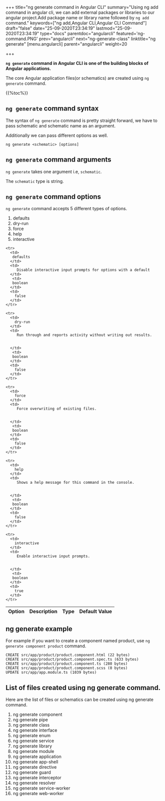 +++
title="ng generate command in Angular CLI"
summary="Using ng add command in angular cli,  we can add external packages or libraries to our angular project.Add package name or library name followed by `ng add` command."
keywords=["ng add,Angular CLI,Angular CLI Command"]
draft="false"
date="25-09-2020T23:34:19"
lastmod="25-09-2020T23:34:19"
type="docs"
parentdoc="angularcli"
featured='ng-command.PNG'
prev="angularcli"
next="ng-generate-class"
linktitle="ng generate"
[menu.angularcli]
parent="angularcli"
weight=20

+++

**`ng generate` command in Angular CLI is one of the building blocks of Angular applications.** 

The core Angular application files(or schematics) are created using `ng generate` command.

{{%toc%}}

## `ng generate` command syntax 

The syntax of `ng generate` command is pretty straight forward, we have to pass schematic and schematic name as an argument.

Additionally we can pass different options as well.

```
ng generate <schematic> [options]
```

## `ng generate` command arguments

`ng generate` takes one argument i.e, `schematic`.

The `schematic` type is string.

## `ng generate` command options

`ng generate` command accepts 5 different types of options.

1. defaults
2. dry-run
3. force
4. help
5. interactive

<div class='table-responsive'><table class='table'>

  <thead>
    <tr>
      <th>Option</th>
      <th>Description</th>
      <th>Type</th>
      <th>Default Value</th>
     </tr>
  </thead>
  <tbody>
  
    <tr>
      <td>
       defaults
      </td>
      <td>
         Disable interactive input prompts for options with a default
      </td>
       <td>
       boolean
      </td>
      <td>
        false
      </td>
    </tr>

    <tr>
      <td>
        dry-run
      </td>
      <td>
         Run through and reports activity without writing out results.


      </td>
       <td>
       boolean
      </td>
      <td>
        false
      </td>
    </tr>

    <tr>
      <td>
        force
      </td>
      <td>
         Force overwriting of existing files.


      </td>
       <td>
       boolean
      </td>
      <td>
        false
      </td>
    </tr>

    <tr>
      <td>
        help
      </td>
      <td>
         Shows a help message for this command in the console.


      </td>
       <td>
       boolean
      </td>
      <td>
        false
      </td>
    </tr>

    <tr>
      <td>
        interactive
      </td>
      <td>
         Enable interactive input prompts.


      </td>
       <td>
       boolean
      </td>
      <td>
        true
      </td>
    </tr>
  
  </tbody>

</table></div>






## ng generate example 

For example if you want to create a component named product, use `ng generate component product` command. 

```
CREATE src/app/product/product.component.html (22 bytes)
CREATE src/app/product/product.component.spec.ts (633 bytes)
CREATE src/app/product/product.component.ts (280 bytes)
CREATE src/app/product/product.component.scss (0 bytes)
UPDATE src/app/app.module.ts (1039 bytes)
```

## List of files created using ng generate command. 

Here are the list of files or schematics can be created using ng generate command. 

1. ng generate component
2. ng generate pipe
3. ng generate class
4. ng generate interface
5. ng generate enum
6. ng generate service
7. ng generate library
8. ng generate module
9. ng generate application
10. ng generate app-shell
11. ng generate directive
12. ng generate guard
13. ng generate interceptor
14. ng generate resolver
15. ng generate service-worker
16. ng generate web-worker

